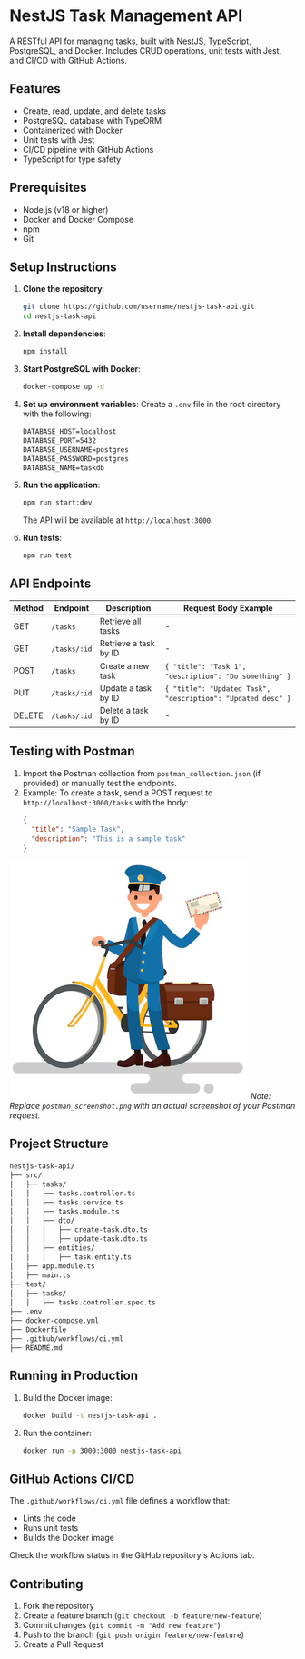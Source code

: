 # NestJS Task Management API

A RESTful API for managing tasks, built with NestJS, TypeScript, PostgreSQL, and Docker. Includes CRUD operations, unit tests with Jest, and CI/CD with GitHub Actions.

## Features
- Create, read, update, and delete tasks
- PostgreSQL database with TypeORM
- Containerized with Docker
- Unit tests with Jest
- CI/CD pipeline with GitHub Actions
- TypeScript for type safety

## Prerequisites
- Node.js (v18 or higher)
- Docker and Docker Compose
- npm
- Git

## Setup Instructions
1. **Clone the repository**:
   ```bash
   git clone https://github.com/username/nestjs-task-api.git
   cd nestjs-task-api
   ```

2. **Install dependencies**:
   ```bash
   npm install
   ```

3. **Start PostgreSQL with Docker**:
   ```bash
   docker-compose up -d
   ```

4. **Set up environment variables**:
   Create a `.env` file in the root directory with the following:
   ```
   DATABASE_HOST=localhost
   DATABASE_PORT=5432
   DATABASE_USERNAME=postgres
   DATABASE_PASSWORD=postgres
   DATABASE_NAME=taskdb
   ```

5. **Run the application**:
   ```bash
   npm run start:dev
   ```
   The API will be available at `http://localhost:3000`.

6. **Run tests**:
   ```bash
   npm run test
   ```

## API Endpoints
| Method | Endpoint        | Description                | Request Body Example                       |
|--------|-----------------|----------------------------|-------------------------------------------|
| GET    | `/tasks`        | Retrieve all tasks         | -                                         |
| GET    | `/tasks/:id`    | Retrieve a task by ID      | -                                         |
| POST   | `/tasks`        | Create a new task          | `{ "title": "Task 1", "description": "Do something" }` |
| PUT    | `/tasks/:id`    | Update a task by ID        | `{ "title": "Updated Task", "description": "Updated desc" }` |
| DELETE | `/tasks/:id`    | Delete a task by ID        | -                                         |

## Testing with Postman
1. Import the Postman collection from `postman_collection.json` (if provided) or manually test the endpoints.
2. Example: To create a task, send a POST request to `http://localhost:3000/tasks` with the body:
   ```json
   {
     "title": "Sample Task",
     "description": "This is a sample task"
   }
   ```

![Postman Screenshot](postman_screenshot.png)
*Note: Replace `postman_screenshot.png` with an actual screenshot of your Postman request.*

## Project Structure
```
nestjs-task-api/
├── src/
│   ├── tasks/
│   │   ├── tasks.controller.ts
│   │   ├── tasks.service.ts
│   │   ├── tasks.module.ts
│   │   ├── dto/
│   │   │   ├── create-task.dto.ts
│   │   │   ├── update-task.dto.ts
│   │   ├── entities/
│   │   │   ├── task.entity.ts
│   ├── app.module.ts
│   ├── main.ts
├── test/
│   ├── tasks/
│   │   ├── tasks.controller.spec.ts
├── .env
├── docker-compose.yml
├── Dockerfile
├── .github/workflows/ci.yml
├── README.md
```

## Running in Production
1. Build the Docker image:
   ```bash
   docker build -t nestjs-task-api .
   ```
2. Run the container:
   ```bash
   docker run -p 3000:3000 nestjs-task-api
   ```

## GitHub Actions CI/CD
The `.github/workflows/ci.yml` file defines a workflow that:
- Lints the code
- Runs unit tests
- Builds the Docker image

Check the workflow status in the GitHub repository's Actions tab.

## Contributing
1. Fork the repository
2. Create a feature branch (`git checkout -b feature/new-feature`)
3. Commit changes (`git commit -m "Add new feature"`)
4. Push to the branch (`git push origin feature/new-feature`)
5. Create a Pull Request
